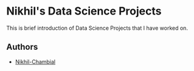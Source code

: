 # Nikhil's Data Science Projects

This is brief introduction of Data Science Projects that I have worked on.


## Authors

- [Nikhil-Chambial](https://www.github.com/Nikhil-Chambial)
